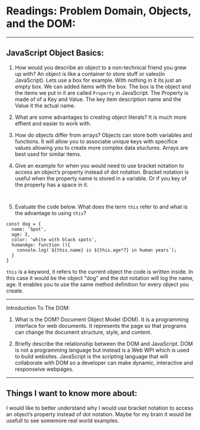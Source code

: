 # Readings: Problem Domain, Objects, and the DOM:

---

## JavaScript Object Basics:

1. How would you describe an object to a non-technical friend you grew up with?
An object is like a container to store stuff or vales(in JavaScript). Lets use a box for example. With nothing in it its just an empty box. We can added items with the box.  The box is the object and the items we put in it are called `Property` in JavaScript.  The Property is made of of a Key and Value.  The key item description name and the Value it the actual name.  

2. What are some advantages to creating object literals?
It is much more effient and easier to work with. 

3. How do objects differ from arrays?
Objects can store both variables and functions. It will allow you to associatie unique keys with specifice values allowing you to create more complex data stuctures. Arrays are best used for similar items.

4. Give an example for when you would need to use bracket notation to access an object’s property instead of dot notation.
Bracket notation is useful when the property name is stored in a variable. Or if you key of the property has a space in it.
```


```


5. Evaluate the code below. What does the term `this` refer to and what is the advantage to using `this`?

```
const dog = {
  name: 'Spot',
  age: 2,
  color: 'white with black spots',
  humanAge: function (){
    console.log(`${this.name} is ${this.age*7} in human years`);
  }
}
```

`this` is a keyword, it refers to the current object the code is written inside. In this case it would be the object "dog" and the dot notation will log the name, age. It enables you to use the same method definition for every object you create. 


---

Introduction To The DOM:
1. What is the DOM?
Document Object Model (DOM). It is a programming interface for web documents. It represents the page so that programs can change the document structure, style, and content.

2. Briefly describe the relationship between the DOM and JavaScript.
DOM is not a programming language but instead is a Web WPI which is used to build websites. JavaScript is the scripting language that will collaborate with DOM so a developer can make dynamic, interactive and responseive webpages.

---

## Things I want to know more about:
I would like to better understand why I would use bracket notation to access an object’s property instead of dot notation. Maybe for my brain it would be usefull to see somemore real world examples.